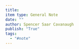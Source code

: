 ```yaml
---
title: 
item type: General Note
date: ""
author: Spencer Saar Cavanaugh
publish: "True"
tags:
  - "#note"
---
```

